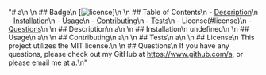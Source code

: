 "# a\n  \n  ## Badge\n   [![license](https://img.shields.io/badge/license-MIT-blue.svg)]\n  \n  ## Table of Contents\n  - [Description](#description)\n  - [Installation](#installation)\n  - [Usage](#usage)\n  - [Contributing](#contributing)\n  - [Tests](#tests)\n  - License(#license)\n  - [Questions](#questions)\n  \n  ## Description\n  a\n  \n  ## Installation\n  undefined\n  \n  ## Usage\n  a\n  \n  ## Contributing\n  a\n  \n  ## Tests\n  a\n  \n  ## License\n    This project utilizes the MIT license.\n  \n  ## Questions\n  If you have any questions, please check out my GitHub at https://www.github.com/a, or please email me at a.\n"